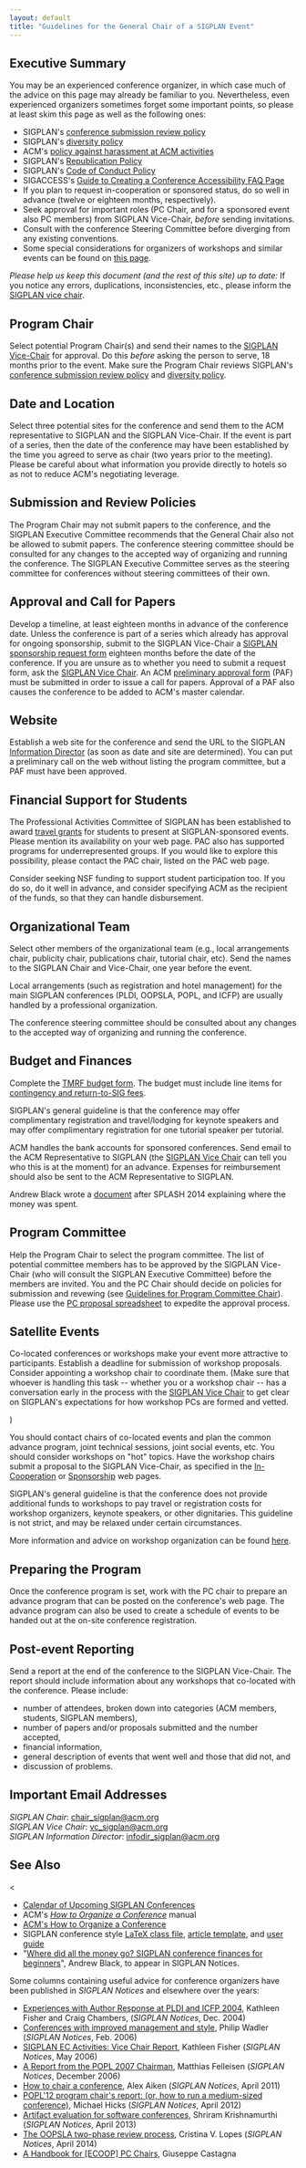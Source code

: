 ```yaml
---
layout: default
title: "Guidelines for the General Chair of a SIGPLAN Event"
---
```

Executive Summary
-----------------

You may be an experienced conference organizer, in which case much of
the advice on this page may already be familiar to you. Nevertheless,
even experienced organizers sometimes forget some important points, so
please at least skim this page as well as the following ones:

- SIGPLAN's [conference submission review policy](/Resources/Policies/Review) 
- SIGPLAN's [diversity policy](/Resources/Policies/Diversity)
- ACM's [policy against harassment at ACM activities](https://www.acm.org/special-interest-groups/volunteer-resources/conference-planning/opening-slide-on-acm-activities-policy)
- SIGPLAN's [Republication Policy](/Resources/Policies/Republication)
- SIGPLAN's [Code of Conduct Policy](/Resources/Policies/CodeOfConduct/)
- SIGACCESS's [Guide to Creating a Conference Accessibility FAQ Page](http://www.sigaccess.org/welcome-to-sigaccess/resources/creating-a-conference-accessibility-faq-page/)
- If you plan to request in-cooperation or sponsored status, do so well in
  advance (twelve or eighteen months, respectively).
- Seek approval for important roles (PC Chair, and for a sponsored event
  also PC members) from SIGPLAN Vice-Chair, *before* sending invitations.
- Consult with the conference Steering Committee before diverging from any
  existing conventions.
- Some special considerations for organizers of workshops and similar events
  can be found on [this page](/Resources/Guidelines/Workshops).


_Please help us keep this document (and the rest of this site) up to date:_ If you notice any errors, duplications, inconsistencies, etc., please inform the [SIGPLAN vice chair](mailto:vc_sigplan@acm.org).

Program Chair
---------------

Select potential Program Chair(s) and send their names to the 
[SIGPLAN Vice-Chair](mailto:vc_sigplan@acm.org) for approval. Do this _before_
asking the person to serve, 18 months prior to the event. Make sure the
Program Chair reviews SIGPLAN's [conference submission review
policy](/Resources/Policies/Review) and [diversity
policy](/Resources/Policies/Diversity).

Date and Location
-----------------

<!-- BCP: No conference has yet submitted sites to me, and if _all_
     SIGPLAN-sponsored conferences did this, it would be a problem!
     Just delete this advice? -->
     
<!-- AF: OK with delete. Something to consider: if ever SIGPLAN decides 
     on location policies based on the ease of entry to the country 
     (e.g. recent US visa bans, etc), then we may want to replace 
     this with some other location guidelines -->

Select three potential sites for the conference and send them to the ACM
representative to SIGPLAN and the SIGPLAN Vice-Chair. If the event is part
of a series, then the date of the conference may have been established by
the time you agreed to serve as chair (two years prior to the
meeting). Please be careful about what information you provide directly to
hotels so as not to reduce ACM's negotiating leverage.

Submission and Review Policies
------------------------------

The Program Chair may not submit papers to the conference, and the
SIGPLAN Executive Committee recommends that
the General Chair also not be allowed to submit papers. 
The conference steering committee should be consulted for any
changes to the accepted way of organizing and running the
conference. The SIGPLAN Executive Committee serves as the steering
committee for conferences without steering
committees of their own.

Approval and Call for Papers
----------------------------

<!-- BCP: How does a GC know whether their conference is part of a
      series which already has approval for ongoing sponsorship??  (I
      guess look at the SIGPLAN Conferences page?) -->
<!-- AF: as their SC! -->

Develop a timeline, at least eighteen months in advance of the conference date.
Unless the conference is part of a series which already has approval
for ongoing sponsorship, submit to the SIGPLAN Vice-Chair a [SIGPLAN
sponsorship request form](/Resources/Proposals/Sponsored) eighteen months
before the date of the conference. If you are unsure as to whether you
need to submit a request form, ask the [SIGPLAN Vice
Chair](mailto:vc_sigplan@acm.org?subject=SIGPLAN%20Sponsorship).  An
ACM [preliminary approval
form](http://cms.acm.org/tmrf/cms_paf.cfm) (PAF)
must be submitted in order to issue a call for papers.  Approval of a
PAF also causes the conference to be added to ACM's master calendar.

Website
-------

Establish a web site for the conference and send the URL to the
SIGPLAN [Information
Director](mailto:infodir_sigplan@acm.org?subject=Conference%20Information)
(as soon as date and site are determined). You can put a preliminary
call on the web without listing the program committee, but a PAF
must have been approved.

Financial Support for Students
----------------------------------

The Professional Activities Committee of SIGPLAN has been established
to award [travel grants](/PAC) for students to present at
SIGPLAN-sponsored events. Please mention its availability on your web
page.  PAC also has supported programs for underrepresented
groups. If you would like to explore this possibility, please contact
the PAC chair, listed on the PAC web page.

Consider seeking NSF funding to support student participation too. If
you do so, do it well in advance, and consider specifying ACM as the
recipient of the funds, so that they can handle disbursement.

Organizational Team
-------------------

Select other members of the organizational team (e.g., local
arrangements chair, publicity chair, publications chair, tutorial
chair, etc). Send the names to the SIGPLAN Chair and Vice-Chair,
one year before the event.

<!-- (BCP) Do the chair and vice chair have to approve the names, or
      is this just FYI? (Or is this step needed at all?)  Nobody does
      this.  Propose to delete. -->
<!-- (AF): OK with delete, but leaving for Jens to comment -->

Local arrangements (such as registration and hotel management) for the
main SIGPLAN conferences (PLDI, OOPSLA, POPL, and ICFP) are usually
handled by a professional organization.

The conference steering committee should be consulted about any
changes to the accepted way of organizing and running the
conference.

Budget and Finances
-------------------

Complete the [TMRF budget
form](http://www.acm.org/sigs/sigs/volunteer_resources/conference_manual/sponstmrfpage).
The budget must include line items for [contingency and return-to-SIG
fees](/Resources/Guidelines/Budget).

SIGPLAN's general guideline is that the conference may offer
complimentary registration and travel/lodging for keynote speakers and
may offer complimentary registration for one tutorial speaker per
tutorial.

ACM handles the bank accounts for sponsored conferences. Send email to the
ACM Representative to SIGPLAN (the [SIGPLAN Vice
Chair](mailto:vc_sigplan@acm.org) can tell you who this is at the moment)
for an advance. Expenses for reimbursement should also be sent to the ACM
Representative to SIGPLAN.

Andrew Black wrote a [document](/sites/default/files/SIGPLAN_conference_finances_for_beginners.pdf)
after SPLASH 2014 explaining where the money was spent.

Program Committee
-------------------

Help the Program Chair to select the program committee. The list
of potential committee members has to be approved by the SIGPLAN Vice-Chair
(who will consult the SIGPLAN Executive Committee) before the members
are invited. You and the PC Chair 
should decide on policies for submission and revewing (see
[Guidelines for Program Committee Chair](/Resources/Guidelines/ProChair)).
Please use the [PC proposal
spreadsheet](/Resources/Guidelines/sigplan-pc-proposal-template.xlsx)
to expedite the approval process.

Satellite Events
----------------

Co-located conferences or workshops make your event more attractive to
participants.  Establish a deadline for submission of workshop
proposals. Consider appointing a workshop chair to coordinate them.
(Make sure that whoever is handling this task -- whether you or a
workshop chair -- has a conversation early in the process with the
[SIGPLAN Vice Chair](mailto:vc_sigplan@acm.org?subject=Workshops) to
get clear on SIGPLAN's expectations for how workshop PCs are formed
and vetted.

<!-- BCP: No GC has asked me for such a conversation.  I
     suspect no one is reading this document at the moment. -->)
<!-- AF: replace it with a link to a workshop guidelines page? -->
<!-- BCP: Fine -->

You should contact chairs of co-located events and plan the common advance
program, joint technical sessions, joint social events, etc. You
should consider workshops on "hot" topics. Have the workshop chairs
submit a proposal to the SIGPLAN Vice-Chair, as specified in the
[In-Cooperation](/Resources/Proposals/Cooperated) or
[Sponsorship](/Resources/Proposals/Sponsored) 
web pages.

<!-- (BCP) This policy seems to be out of date... We do now, I believe, give satellite
      events a budget based on their attendance. -->
<!-- (AF) has no information on this topic! -->
      
SIGPLAN's general guideline is that the conference does not provide
additional funds to workshops to pay travel or registration costs for
workshop organizers, keynote speakers, or other dignitaries. This
guideline is not strict, and may be relaxed under certain
circumstances.

More information and advice on workshop organization can be found [here](/Resources/Guidelines/Workshops).

Preparing the Program
-----------------------

Once the conference program is set, work with the PC chair to prepare an advance program that
can be posted on the conference's web page. The advance program can
also be used to create a schedule of events to be
handed out at the on-site conference registration.  

Post-event Reporting
--------------------

<!-- (BCP) Does anybody actually do this?  I have never seen one.
      Not much point in having a rule if it's universally
      ignored... -->
<!-- (AF) if funding depends on the number of attendees, then where 
      do we get the information if it is not reported to us? At the
      beginning of the next cycle? We need some/all of this information
      reported at some stage. We need to decide when! -->

Send a report at the end of the conference to the SIGPLAN 
Vice-Chair. The report should include information about any
workshops that co-located with the conference. Please include:

-   number of attendees, broken down into categories (ACM
    members, students, SIGPLAN members),
-   number of papers and/or proposals submitted and the number
    accepted,
-   financial information,
-   general description of events that went well and those that did
    not, and
-   discussion of problems.

Important Email Addresses
-------------------------

_SIGPLAN Chair_:
[chair\_sigplan@acm.org](mailto:chair_sigplan@acm.org)  
_SIGPLAN Vice Chair_:
[vc\_sigplan@acm.org](mailto:vc_sigplan@acm.org)  
_SIGPLAN Information Director_:
[infodir\_sigplan@acm.org](mailto:infodir_sigplan@acm.org?subject=Conference%20Information)  


See Also
--------

<

- [Calendar of Upcoming SIGPLAN Conferences](http://campus.acm.org/calendar/index.cfm?Sponsor=SIGPLAN)
- ACM's *[How to Organize a Conference](http://www.acm.org/sigs/volunteer_resources/conference_manual/conference_manual-toc)* manual
- [ACM's How to Organize a Conference](http://www.acm.org/sig_volunteer_info/conference_manual/prelimpage.htm)
- SIGPLAN conference style [LaTeX class file](/sites/default/files/Author/sigplanconf.cls),
  [article template](/sites/default/files/Author/sigplanconf-template.tex), and
  [user guide](/sites/default/files/Author/sigplanconf-guide.pdf)
- "[Where did all the money go? SIGPLAN conference finances for
beginners](/sites/default/files/SIGPLAN_conference_finances_for_beginners.pdf)",
  Andrew Black, to appear in SIGPLAN Notices.
  <!-- BCP: Presumably it did appear? -->

Some columns containing useful advice for conference organizers have
been published in _SIGPLAN Notices_ and elsewhere over the years:

- [Experiences with Author Response at PLDI and ICFP 2004](http://portalparts.acm.org/1060000/1052883/fm/frontmatter.pdf), Kathleen Fisher and Craig Chambers, (*SIGPLAN Notices*, Dec. 2004)
- [Conferences with improved management and style](http://portalparts.acm.org/1140000/1137933/fm/frontmatter.pdf), Philip Wadler (*SIGPLAN Notices*, Feb. 2006)
- [SIGPLAN EC Activities: Vice Chair Report](http://portalparts.acm.org/1150000/1149982/fm/frontmatter.pdf), Kathleen Fisher (*SIGPLAN Notices*, May 2006)
- [A Report from the POPL 2007 Chairman](http://portalparts.acm.org/1230000/1229493/fm/frontmatter.pdf), Matthias Felleisen (*SIGPLAN Notices*, December 2006)
- [How to chair a conference](http://portalparts.acm.org/1990000/1988042/fm/frontmatter.pdf), Alex Aiken (*SIGPLAN Notices*, April 2011)
- [POPL'12 program chair's report: (or, how to run a medium-sized conference)](http://dl.acm.org/citation.cfm?id=2442779), Michael Hicks (*SIGPLAN Notices*, April 2012)
- [Artifact evaluation for software conferences](http://dl.acm.org/citation.cfm?id=2502518), Shriram Krishnamurthi (*SIGPLAN Notices*, April 2013)
- [The OOPSLA two-phase review process](http://dl.acm.org/citation.cfm?id=2641648), Cristina V. Lopes (*SIGPLAN Notices*, April 2014)
- [A Handbook for [ECOOP] PC Chairs](http://www.pps.univ-paris-diderot.fr/~gc/papers/pc-handbook.pdf), Giuseppe Castagna

